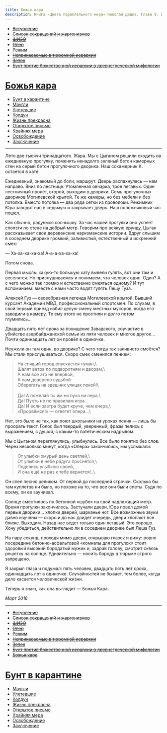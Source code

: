 ```yaml
---
title: Божья кара
description: Книга «Цвета параллельного мира» Николая Дедка. Глава 9. Божья кара
---
```


- ~~[Вступление](./1.md)~~
- ~~[Список сокращений и жаргонизмов](./2.md)~~
- ~~[ШИЗО](./3.md)~~
- ~~[Опер](./4.md)~~
- ~~[Режим](./5.md)~~
- ~~[Неприкасаемые в тюремной иерархии](./6.md)~~
- ~~[Запах](./7.md)~~
- ~~[Бунт против божественной иерархии в древнегреческой мифологии](./8.md)~~
# [Божья кара](./9.md)
- [Бунт в карантине](./10.md)
- [Маугли](./11.md)
- [Улетевшие](./12.md)
- [Колдун](./13.md)
- [Жизнь прекрасна](./14.md)
- [Открытое письмо](./15.md)
- [Крайняя мера](./16.md)
- [Освобождение](./17.md)
- [Заключение](./18.md)

---

Лето две тысячи тринадцатого. Жара. Мы с Цыганом решили сходить на ежедневную прогулку, поменять ненадолго зеленый бетон камерных стен на серый бетон прогулочного дворика. Наш сокамерник К. остается в хате.

Ежедневный, знакомый до боли, маршрут. Дверь распахнулась — нам направо. Вниз по лестнице. Утомленная овчарка, трое легавых. Один лестничный пролёт, второй, выходим в дворики. Семь прогулочных двориков Могилевской крытой. Те же камеры, но без мебели и без потолка. Вместо потолка — два ряда сетки из проволоки. Режимник Юра заводит нас в седьмую и закрывает дверь. Наш положняковый час пошел.

Как обычно, радуемся солнышку. За час нашей прогулки оно успеет сползти по стене на добрый метр. Говорим про всякую ерунду, Цыган рассказывает свои деревенские наркоманские истории. Вдруг слышим в соседнем дворике громкий, заливистый, естественный и искренний смех:

— Ха-ха-ха-ха-ха\! А-а-а-ха-ха-ха\!

Потом снова.

Первая мысль: какую-то большую хату вывели гулять, вот они там и веселятся. Но прислушиваемся и понимаем, что человек один. Один? А с чего можно так громко и естественно смеяться одному? И тут вспоминаем: вместе с нами часто водят гулять Лешу Гуза.

Алексей Гуз — своеобразная легенда Могилевской крытой. Бывший курсант Академии МВД, профессиональный спортсмен. По слухам, в свой первый приезд избил целую смену местных мусоров, когда его заводили в камеру. Те ему этого не простили и долго потом глумились…

Двадцать пять лет срока за похищение Завадского, соучастие в убийстве азербайджанской семьи из пяти человек и многое другое… Почти одиннадцать лет он провёл в одиночке.

Неужели он там один, во дворике? С чего тогда так заливисто смеётся? Мы стали прислушиваться. Скоро смех сменился пением:
 
>На спящий город опускается туман,\  
Шалят ветра по подворотням и дворам,\  
А нам всё это не впервой,\
А нам доверено судьбой\
Оберегать на здешних улицах покой\!\  
\
Да\! А пожелай ты им ни пуха ни пера.\  
Да\! Пусть не по правилам игра.\
Да\! И если завтра будет круче, чем вчера,\  
«Прорвёмся\!» — ответят опера…\


Нет, это было не так, как поют школьники на уроках пения — лишь бы проорать текст. Голос был твердый, уверенный, фразы пелись с выражением, с душой, с каким-то патетическим надрывом.

Мы с Цыганом переглянулись, улыбнулись. Все было понятно без слов. Через несколько минут, когда «Оперá» закончились, мы услышали:

>От улыбки хмурый день светлей,\  
От улыбки в небе радуга проснётся,\  
Поделись улыбкою своей,\
И она ещё не раз к тебе вернется\!..\  

Он спел песню целиком. От первой до последней строчки. Сколько бы там куплетов ни было, но похоже на то, что все они были спеты. Судя по всему, он ее заучивал.

Солнце сместилось по бетонной «шубе» на свой надлежащий метр. Время прогулки закончилось. Застучали двери, Юра повел домой первые дворики… хлопки дверей, шарканье ног. Все возможные звуки давно изучены — скоро и до нас дойдет очередь, двери хлопают все ближе. Выходим. Назад нас ведет только один легавый. Это хорошо. Хочу убедиться, действительно ли в соседнем дворике был Леша Гуз.

На пару секунд, проходя мимо двери, открываю глазок и вижу: ровно посередине бетонно-асфальтовой «комнаты для прогулок» стоит здоровый высокий бородатый мужик и, задрав голову, смотрит сквозь решетку на солнце. Удивительно — носить бороду в тюрьме строго запрещено.

Я закрыл глаза и подумал: пять человек, двадцать пять лет срока, одиннадцать лет в одиночке. Случайностей не бывает, тем более, когда дело касается человеческой жизни.

Теперь я знаю, как она выглядит — Божья Кара.

*Март 2016*

---

- ~~[Вступление](./1.md)~~
- ~~[Список сокращений и жаргонизмов](./2.md)~~
- ~~[ШИЗО](./3.md)~~
- ~~[Опер](./4.md)~~
- ~~[Режим](./5.md)~~
- ~~[Неприкасаемые в тюремной иерархии](./6.md)~~
- ~~[Запах](./7.md)~~
- ~~[Бунт против божественной иерархии в древнегреческой мифологии](./8.md)~~
- ~~[Божья кара](./9.md)~~
# [Бунт в карантине](./10.md)
- [Маугли](./11.md)
- [Улетевшие](./12.md)
- [Колдун](./13.md)
- [Жизнь прекрасна](./14.md)
- [Открытое письмо](./15.md)
- [Крайняя мера](./16.md)
- [Освобождение](./17.md)
- [Заключение](./18.md)
